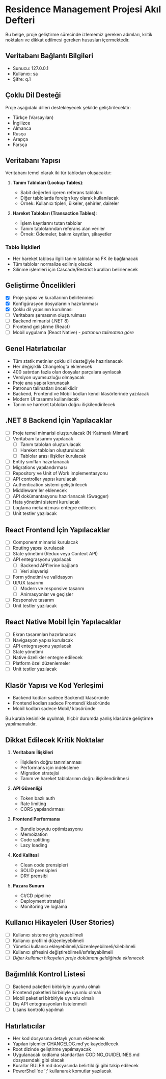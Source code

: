 # Residence Management Projesi Akıl Defteri

Bu belge, proje geliştirme sürecinde izlememiz gereken adımları, kritik noktaları ve dikkat edilmesi gereken hususları içermektedir.

## Veritabanı Bağlantı Bilgileri

- Sunucu: 127.0.0.1
- Kullanıcı: sa
- Şifre: q.1

## Çoklu Dil Desteği

Proje aşağıdaki dilleri destekleyecek şekilde geliştirilecektir:
- Türkçe (Varsayılan)
- İngilizce
- Almanca
- Rusça
- Arapça
- Farsça

## Veritabanı Yapısı

Veritabanı temel olarak iki tür tablodan oluşacaktır:
1. **Tanım Tabloları (Lookup Tables)**: 
   - Sabit değerleri içeren referans tabloları
   - Diğer tablolarda foreign key olarak kullanılacak
   - Örnek: Kullanıcı tipleri, ülkeler, şehirler, daireler

2. **Hareket Tabloları (Transaction Tables)**:
   - İşlem kayıtlarını tutan tablolar
   - Tanım tablolarından referans alan veriler
   - Örnek: Ödemeler, bakım kayıtları, şikayetler

### Tablo İlişkileri
- Her hareket tablosu ilgili tanım tablolarına FK ile bağlanacak
- Tüm tablolar normalize edilmiş olacak
- Silinme işlemleri için Cascade/Restrict kuralları belirlenecek

## Geliştirme Öncelikleri

- [x] Proje yapısı ve kurallarının belirlenmesi
- [x] Konfigürasyon dosyalarının hazırlanması
- [x] Çoklu dil yapısının kurulması
- [ ] Veritabanı şemasının oluşturulması
- [ ] Backend mimarisi (.NET 8)
- [ ] Frontend geliştirme (React)
- [ ] Mobil uygulama (React Native) - *patronun talimatına göre*

## Genel Hatırlatıcılar

- Tüm statik metinler çoklu dil desteğiyle hazırlanacak
- Her değişiklik Changelog'a eklenecek
- 400 satırdan fazla olan dosyalar parçalara ayrılacak
- Versiyon uyumsuzluğu olmayacak
- Proje ana yapısı korunacak
- Patronun talimatları önceliklidir
- Backend, Frontend ve Mobil kodları kendi klasörlerinde yazılacak
- Modern UI tasarımı kullanılacak
- Tanım ve hareket tabloları doğru ilişkilendirilecek

## .NET 8 Backend İçin Yapılacaklar

- [ ] Proje temel mimarisi oluşturulacak (N-Katmanlı Mimari)
- [ ] Veritabanı tasarımı yapılacak
  - [ ] Tanım tabloları oluşturulacak
  - [ ] Hareket tabloları oluşturulacak
  - [ ] Tablolar arası ilişkiler kurulacak
- [ ] Entity sınıfları hazırlanacak
- [ ] Migrations yapılandırması
- [ ] Repository ve Unit of Work implementasyonu
- [ ] API controller yapısı kurulacak
- [ ] Authentication sistemi geliştirilecek
- [ ] Middleware'ler eklenecek
- [ ] API dokümantasyonu hazırlanacak (Swagger)
- [ ] Hata yönetimi sistemi kurulacak
- [ ] Loglama mekanizması entegre edilecek
- [ ] Unit testler yazılacak

## React Frontend İçin Yapılacaklar

- [ ] Component mimarisi kurulacak
- [ ] Routing yapısı kurulacak
- [ ] State yönetimi (Redux veya Context API)
- [ ] API entegrasyonu yapılacak
  - [ ] Backend API'lerine bağlantı
  - [ ] Veri alışverişi
- [ ] Form yönetimi ve validasyon
- [ ] UI/UX tasarımı
  - [ ] Modern ve responsive tasarım
  - [ ] Animasyonlar ve geçişler
- [ ] Responsive tasarım
- [ ] Unit testler yazılacak

## React Native Mobil İçin Yapılacaklar

- [ ] Ekran tasarımları hazırlanacak
- [ ] Navigasyon yapısı kurulacak
- [ ] API entegrasyonu yapılacak
- [ ] State yönetimi
- [ ] Native özellikler entegre edilecek
- [ ] Platform özel düzenlemeler
- [ ] Unit testler yazılacak

## Klasör Yapısı ve Kod Yerleşimi

- Backend kodları sadece Backend/ klasöründe
- Frontend kodları sadece Frontend/ klasöründe
- Mobil kodları sadece Mobil/ klasöründe

Bu kurala kesinlikle uyulmalı, hiçbir durumda yanlış klasörde geliştirme yapılmamalıdır.

## Dikkat Edilecek Kritik Noktalar

1. **Veritabanı İlişkileri**
   - İlişkilerin doğru tanımlanması
   - Performans için indeksleme
   - Migration stratejisi
   - Tanım ve hareket tablolarının doğru ilişkilendirilmesi

2. **API Güvenliği**
   - Token bazlı auth
   - Rate limiting
   - CORS yapılandırması

3. **Frontend Performansı**
   - Bundle boyutu optimizasyonu
   - Memoization
   - Code splitting
   - Lazy loading

4. **Kod Kalitesi**
   - Clean code prensipleri
   - SOLID prensipleri
   - DRY prensibi

5. **Pazara Sunum**
   - CI/CD pipeline
   - Deployment stratejisi
   - Monitoring ve loglama

## Kullanıcı Hikayeleri (User Stories)

- [ ] Kullanıcı sisteme giriş yapabilmeli
- [ ] Kullanıcı profilini düzenleyebilmeli
- [ ] Yönetici kullanıcı ekleyebilmeli/düzenleyebilmeli/silebilmeli
- [ ] Kullanıcı şifresini değiştirebilmeli/sıfırlayabilmeli
- [ ] *Diğer kullanıcı hikayeleri proje dokümanı geldiğinde eklenecek*

## Bağımlılık Kontrol Listesi

- [ ] Backend paketleri birbiriyle uyumlu olmalı
- [ ] Frontend paketleri birbiriyle uyumlu olmalı
- [ ] Mobil paketleri birbiriyle uyumlu olmalı
- [ ] Dış API entegrasyonları listelenmeli
- [ ] Lisans kontrolü yapılmalı

## Hatırlatıcılar

- Her kod dosyasına detaylı yorum eklenecek
- Yapılan işlemler CHANGELOG.md'ye kaydedilecek
- Root dizinde geliştirme yapılmayacak
- Uygulanacak kodlama standartları CODING_GUIDELINES.md dosyasındaki gibi olacak
- Kurallar RULES.md dosyasında belirtildiği gibi takip edilecek
- PowerShell'de ';' kullanarak komutlar yazılacak 
